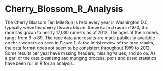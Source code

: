 # Cherry_Blossom_R_Analysis
The Cherry Blossom Ten Mile Run is held every year in Washington D.C, typically when the cherry flowers bloom. Since its first race in 1973,
the race has grown to nearly 17,000 runners as of 2012. The ages of the runners range from 9 to 89. The race data and results are made 
publically available on their website as seen in Figure 1. At the initial review of the race results, the data format does not seem to be 
consistent throughout 1999 to 2012. Some results per year have missing headers, missing values, and so on. As a part of the data cleansing 
and munging process, plots and basic statistics have been run in R for an analysis. 
